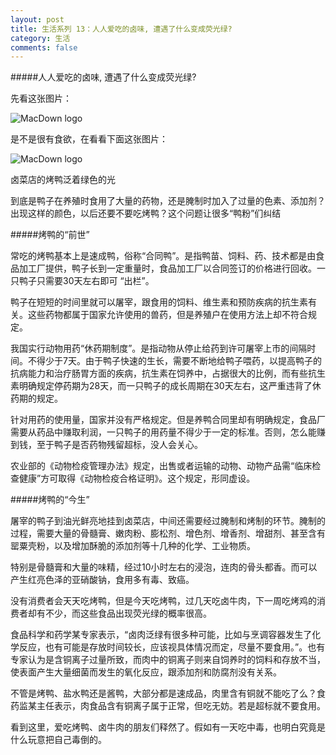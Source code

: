 ```yaml
---
layout: post
title: 生活系列 13：人人爱吃的卤味, 遭遇了什么变成荧光绿?
category: 生活
comments: false
---
```

   
#####人人爱吃的卤味, 遭遇了什么变成荧光绿?

先看这张图片：

![MacDown logo](https://raw.githubusercontent.com/iWatching/blog/gh-pages/images/duck1.png)

是不是很有食欲，在看看下面这张图片：

![MacDown logo](https://github.com/iWatching/blog/blob/gh-pages/images/duck3.png?raw=true)

卤菜店的烤鸭泛着绿色的光

到底是鸭子在养殖时食用了大量的药物，还是腌制时加入了过量的色素、添加剂？出现这样的颜色，以后还要不要吃烤鸭？这个问题让很多“鸭粉”们纠结

#####烤鸭的“前世”

常吃的烤鸭基本上是速成鸭，俗称“合同鸭”。是指鸭苗、饲料、药、技术都是由食品加工厂提供，鸭子长到一定重量时，食品加工厂以合同签订的价格进行回收。一只鸭子只需要30天左右即可 “出栏”。

鸭子在短短的时间里就可以屠宰，跟食用的饲料、维生素和预防疾病的抗生素有关。这些药物都属于国家允许使用的兽药，但是养殖户在使用方法上却不符合规定。

我国实行动物用药“休药期制度”。是指动物从停止给药到许可屠宰上市的间隔时间。不得少于7天。由于鸭子快速的生长，需要不断地给鸭子喂药，以提高鸭子的抗病能力和治疗肠胃方面的疾病，抗生素在饲养中，占据很大的比例，而有些抗生素明确规定停药期为28天，而一只鸭子的成长周期在30天左右，这严重违背了休药期的规定。

针对用药的使用量，国家并没有严格规定。但是养鸭合同里却有明确规定，食品厂需要从药品中赚取利润，一只鸭子的用药量不得少于一定的标准。否则，怎么能赚到钱，至于鸭子是否药物残留超标，没人会关心。

农业部的《动物检疫管理办法》规定，出售或者运输的动物、动物产品需“临床检查健康”方可取得《动物检疫合格证明》。这个规定，形同虚设。

#####烤鸭的“今生”

屠宰的鸭子到油光鲜亮地挂到卤菜店，中间还需要经过腌制和烤制的环节。腌制的过程，需要大量的骨髓膏、嫩肉粉、膨松剂、增色剂、增香剂、增甜剂、甚至含有罂粟壳粉，以及增加酥脆的添加剂等十几种的化学、工业物质。

特别是骨髓膏和大量的味精，经过10小时左右的浸泡，连肉的骨头都香。而可以产生红亮色泽的亚硝酸钠，食用多有毒、致癌。

没有消费者会天天吃烤鸭，但是今天吃烤鸭，过几天吃卤牛肉，下一周吃烤鸡的消费者却有不少，而这些食品出现荧光绿的概率很高。

食品科学和药学某专家表示，“卤肉泛绿有很多种可能，比如与烹调容器发生了化学反应，也有可能是存放时间较长，应该视具体情况而定，尽量不要食用。”。也有专家认为是含铜离子过量所致，而肉中的铜离子则来自饲养时的饲料和存放不当，使表面产生大量细菌而发生的氧化反应，跟添加剂和防腐剂没有关系。

不管是烤鸭、盐水鸭还是酱鸭，大部分都是速成品，肉里含有铜就不能吃了么？食药监某主任表示，肉食品含有铜离子属于正常，但吃无妨。若是超标就不要食用。

看到这里，爱吃烤鸭、卤牛肉的朋友们释然了。假如有一天吃中毒，也明白究竟是什么玩意把自己毒倒的。





